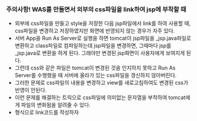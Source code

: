 ### 주의사항! WAS를 만들면서 외부의 css파일을 link하여 jsp에 부착할 때
* 외부에 css파일을 만들고 style을 저장한 다음 jsp파일에서 link를 하여 사용할 때,
css파일을 변경하고 저장하였지만 화면에 반영되지 않는 경우가 자주 있다.
* 서버 App을 Run As Server로 실행을 하면
tomcat이 jsp파일을 _jsp.java파일로 변환하고 class파일로 컴파일하는데
jsp파일을 변경하면, 그때마다 jsp를 _jsp.java로 변환을 하게 된다.
그래야만 변경된 jsp화면이 사용자에게 보여지게 된다.
* 그런데 css와 같은 파일은 tomcat이 변경된 것을 인지하지 못하고 
Run As Server를 수행했을 때 서버에 올라가 있는 css파일을 갱신하지 않아버린다.
* 그러한 문제로 css파일의 내용을 변경하고 view를 새로고침하여도
변경된 css가 반영이 안된다.
* 이런 문제를 해결하는 트릭으로 css파일에 의미없는 문자열을 부착하여
tomcat에게 파일의 변화됨을 알려줄 수 있다.
* <link href="파일.css?ver=00001"/> 형식으로 link코드를 작성하자
